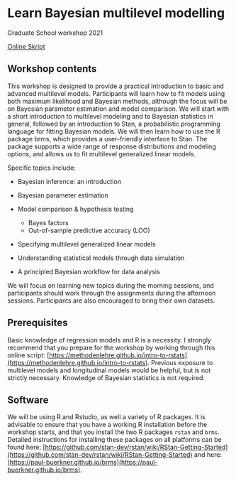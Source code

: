 # Learn Bayesian multilevel modelling
Graduate School workshop 2021

[Online Skript](https://awellis.github.io/learnmultilevelmodels/)

## Workshop contents
This workshop is designed to provide a practical introduction to basic
and advanced multilevel models. Participants will learn how to fit models using
both maximum likelihood and Bayesian methods, although the focus will be on
Bayesian parameter estimation and model comparison. We will start with a short
introduction to multilevel modeling and to Bayesian statistics in general,
followed by an introduction to Stan, a probabilistic programming language for
fitting Bayesian models. We will then learn how to use the R package brms, which
provides a user-friendly interface to Stan. The package supports a wide range of
response distributions and modeling options, and allows us to fit multilevel
generalized linear models.

Specific topics include:

* Bayesian inference: an introduction

* Bayesian parameter estimation
  
* Model comparison & hypothesis testing
    + Bayes factors
    + Out-of-sample predictive accuracy (LOO)
  
* Specifying multilevel generalized linear models
  
* Understanding statistical models through data simulation
  
* A principled Bayesian workflow for data analysis

We will focus on learning new topics during the morning sessions, and
participants should work through the assignments during the afternoon sessions.
Participants are also encouraged to bring their own datasets.

## Prerequisites

Basic knowledge of regression models and R is a necessity. I strongly recommend
that you prepare for the workshop by working through this online script:
[https://methodenlehre.github.io/intro-to-rstats](https://methodenlehre.github.io/intro-to-rstats).
Previous exposure to multilevel models and longitudinal models would be helpful,
but is not strictly necessary. Knowledge of Bayesian statistics is not required.

## Software

We will be using R and Rstudio, as well a variety of R packages. It is
advisable to ensure that you have a working R installation before the workshop
starts, and that you install the two R packages `rstan` and `brms`. Detailed
instructions for installing these packages on all platforms can be found here:
[https://github.com/stan-dev/rstan/wiki/RStan-Getting-Started](https://github.com/stan-dev/rstan/wiki/RStan-Getting-Started)
and here: [https://paul-buerkner.github.io/brms](https://paul-buerkner.github.io/brms).
